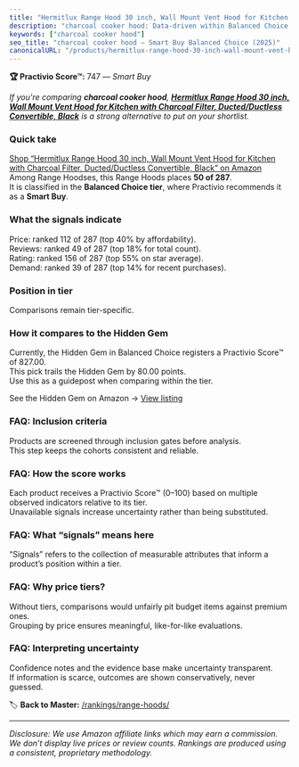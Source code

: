 ```yaml
---
title: "Hermitlux Range Hood 30 inch, Wall Mount Vent Hood for Kitchen with Charcoal Filter, Ducted/Ductless Convertible, Black"
description: "charcoal cooker hood: Data-driven within Balanced Choice ranking using the Practivio Score™. Positioned by quality, value, demand, findability, momentum."
keywords: ["charcoal cooker hood"]
seo_title: "charcoal cooker hood — Smart Buy Balanced Choice (2025)"
canonicalURL: "/products/hermitlux-range-hood-30-inch-wall-mount-vent-hood-for-kitchen-with-charcoal-filter-ductedductless-convertible-black-B0C5D1SP2D/"
---
```


**🏆 Practivio Score™:** 747 — _Smart Buy_


*If you're comparing **charcoal cooker hood**, **[Hermitlux Range Hood 30 inch, Wall Mount Vent Hood for Kitchen with Charcoal Filter, Ducted/Ductless Convertible, Black](https://www.amazon.com/dp/B0C5D1SP2D?tag=practivio-20)** is a strong alternative to put on your shortlist.*
### Quick take
[Shop “Hermitlux Range Hood 30 inch, Wall Mount Vent Hood for Kitchen with Charcoal Filter, Ducted/Ductless Convertible, Black” on Amazon](https://www.amazon.com/dp/B0C5D1SP2D?tag=practivio-20)
Among Range Hoodses, this Range Hoods places **50 of 287**.  
It is classified in the **Balanced Choice tier**, where Practivio recommends it as a **Smart Buy**.

### What the signals indicate
Price: ranked 112 of 287 (top 40% by affordability).  
Reviews: ranked 49 of 287 (top 18% for total count).  
Rating: ranked 156 of 287 (top 55% on star average).  
Demand: ranked 39 of 287 (top 14% for recent purchases).

### Position in tier
Comparisons remain tier-specific.

### How it compares to the Hidden Gem
Currently, the Hidden Gem in Balanced Choice registers a Practivio Score™ of 827.00.  
This pick trails the Hidden Gem by 80.00 points.  
Use this as a guidepost when comparing within the tier.  

See the Hidden Gem on Amazon → [View listing](https://www.amazon.com/dp/B079VGZP3H?tag=practivio-20)

### FAQ: Inclusion criteria
Products are screened through inclusion gates before analysis.  
This step keeps the cohorts consistent and reliable.

### FAQ: How the score works
Each product receives a Practivio Score™ (0–100) based on multiple observed indicators relative to its tier.  
Unavailable signals increase uncertainty rather than being substituted.

### FAQ: What “signals” means here
“Signals” refers to the collection of measurable attributes that inform a product’s position within a tier.

### FAQ: Why price tiers?
Without tiers, comparisons would unfairly pit budget items against premium ones.  
Grouping by price ensures meaningful, like-for-like evaluations.

### FAQ: Interpreting uncertainty
Confidence notes and the evidence base make uncertainty transparent.  
If information is scarce, outcomes are shown conservatively, never guessed.


🏷️ **Back to Master:** [/rankings/range-hoods/](/rankings/range-hoods/)

---
_Disclosure: We use Amazon affiliate links which may earn a commission. We don’t display live prices or review counts. Rankings are produced using a consistent, proprietary methodology._
